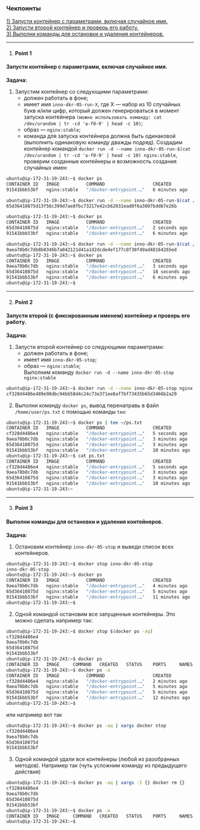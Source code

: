 ### Чекпоинты

[1) Запусти контейнер с параметрами, включая случайное имя.](#Point-1)  
[2) Запусти второй контейнер и проверь его работу.](#Point-2)  
[3) Выполни команды для остановки и удаления контейнеров.](#Point-3)  

---

1. #### Point 1  
#### Запусти контейнер с параметрами, включая случайное имя.  
   **Задача:**  
   1. Запустим контейнер со следующими параметрами:  
      - должен работать в фоне;  
      - имеет имя `inno-dkr-05-run-X`, где X — набор из 10 случайных букв и/или цифр, который должен генерироваться в момент запуска контейнера
`(можно использовать команду: cat /dev/urandom | tr -cd 'a-f0-9' | head -c 10)`;  
      - образ — `nginx:stable`;  
      - команда для запуска контейнера должна быть одинаковой (выполнить одинаковую команду дважды подряд). 
Создадим контейнер командой `docker run -d --name inno-dkr-05-run-$(cat /dev/urandom | tr -cd 'a-f0-9' | head -c 10) nginx:stable`, проверим созданные контейнеры и возможность создания случайных имен:

```bash     
ubuntu@ip-172-31-19-243:~$ docker ps
CONTAINER ID   IMAGE          COMMAND                  CREATED         STATUS         PORTS                                     NAMES
91541bbb53bf   nginx:stable   "/docker-entrypoint.…"   6 minutes ago   Up 6 minutes   0.0.0.0:8891->80/tcp, [::]:8891->80/tcp   inno-dkr-04

ubuntu@ip-172-31-19-243:~$ docker run -d --name inno-dkr-05-run-$(cat /dev/urandom | tr -cd 'a-f0-9' | head -c 10) nginx:stable
65d36410875d13f56c399d7ae8fbc73217e42cb62031ead0f6a3007bdd67e26b

ubuntu@ip-172-31-19-243:~$ docker ps
CONTAINER ID   IMAGE          COMMAND                  CREATED         STATUS         PORTS                                     NAMES
65d36410875d   nginx:stable   "/docker-entrypoint.…"   2 seconds ago   Up 2 seconds   80/tcp                                    inno-dkr-05-run-e4a8786ea0
91541bbb53bf   nginx:stable   "/docker-entrypoint.…"   6 minutes ago   Up 6 minutes   0.0.0.0:8891->80/tcp, [::]:8891->80/tcp   inno-dkr-04

ubuntu@ip-172-31-19-243:~$ docker run -d --name inno-dkr-05-run-$(cat /dev/urandom | tr -cd 'a-f0-9' | head -c 10) nginx:stable
9aea78b0c7db8b0346b7a042121d41a1d2dcde4ef177c8f30f49ad48164265ed
ubuntu@ip-172-31-19-243:~$ docker ps
CONTAINER ID   IMAGE          COMMAND                  CREATED          STATUS          PORTS                                     NAMES
9aea78b0c7db   nginx:stable   "/docker-entrypoint.…"   3 seconds ago    Up 2 seconds    80/tcp                                    inno-dkr-05-run-3ada8d3e87
65d36410875d   nginx:stable   "/docker-entrypoint.…"   18 seconds ago   Up 18 seconds   80/tcp                                    inno-dkr-05-run-e4a8786ea0
91541bbb53bf   nginx:stable   "/docker-entrypoint.…"   6 minutes ago    Up 6 minutes    0.0.0.0:8891->80/tcp, [::]:8891->80/tcp   inno-dkr-04
ubuntu@ip-172-31-19-243:~$
```
---

2. #### Point 2  
#### Запусти второй (с фиксированным именем) контейнер и проверь его работу.  
   **Задача:**  
   1. Запусти второй контейнер со следующими параметрами:  
      - должен работать в фоне;  
      - имеет имя `inno-dkr-05-stop`;  
      - образ — `nginx:stable`;  
   Выполним команду `docker run -d --name inno-dkr-05-stop nginx:stable`
```bash
ubuntu@ip-172-31-19-243:~$ docker run -d --name inno-dkr-05-stop nginx:stable
cf328d4486e489e98dbc94bb58d4c24c73e371ee8af7bf73435b65d3466b2a29
```
   2. Выполни команду `docker ps`, вывод перенаправь в файл `/home/user/ps.txt` с помощью команды `tee`:  
```bash   
ubuntu@ip-172-31-19-243:~$ docker ps | tee ~/ps.txt
CONTAINER ID   IMAGE          COMMAND                  CREATED          STATUS          PORTS                                     NAMES
cf328d4486e4   nginx:stable   "/docker-entrypoint.…"   5 seconds ago    Up 4 seconds    80/tcp                                    inno-dkr-05-stop
9aea78b0c7db   nginx:stable   "/docker-entrypoint.…"   3 minutes ago    Up 3 minutes    80/tcp                                    inno-dkr-05-run-3ada8d3e87
65d36410875d   nginx:stable   "/docker-entrypoint.…"   3 minutes ago    Up 3 minutes    80/tcp                                    inno-dkr-05-run-e4a8786ea0
91541bbb53bf   nginx:stable   "/docker-entrypoint.…"   10 minutes ago   Up 10 minutes   0.0.0.0:8891->80/tcp, [::]:8891->80/tcp   inno-dkr-04
ubuntu@ip-172-31-19-243:~$ cat ps.txt
CONTAINER ID   IMAGE          COMMAND                  CREATED          STATUS          PORTS                                     NAMES
cf328d4486e4   nginx:stable   "/docker-entrypoint.…"   5 seconds ago    Up 4 seconds    80/tcp                                    inno-dkr-05-stop
9aea78b0c7db   nginx:stable   "/docker-entrypoint.…"   3 minutes ago    Up 3 minutes    80/tcp                                    inno-dkr-05-run-3ada8d3e87
65d36410875d   nginx:stable   "/docker-entrypoint.…"   3 minutes ago    Up 3 minutes    80/tcp                                    inno-dkr-05-run-e4a8786ea0
91541bbb53bf   nginx:stable   "/docker-entrypoint.…"   10 minutes ago   Up 10 minutes   0.0.0.0:8891->80/tcp, [::]:8891->80/tcp   inno-dkr-04
ubuntu@ip-172-31-19-243:~
```
---

3. #### Point 3  
#### Выполни команды для остановки и удаления контейнеров.  
   **Задача:**  
   1. Остановим контейнер `inno-dkr-05-stop` и выведи список всех контейнеров.
```bash
ubuntu@ip-172-31-19-243:~$ docker stop inno-dkr-05-stop
inno-dkr-05-stop
ubuntu@ip-172-31-19-243:~$ docker ps
CONTAINER ID   IMAGE          COMMAND                  CREATED          STATUS          PORTS                                     NAMES
9aea78b0c7db   nginx:stable   "/docker-entrypoint.…"   4 minutes ago    Up 4 minutes    80/tcp                                    inno-dkr-05-run-3ada8d3e87
65d36410875d   nginx:stable   "/docker-entrypoint.…"   5 minutes ago    Up 5 minutes    80/tcp                                    inno-dkr-05-run-e4a8786ea0
91541bbb53bf   nginx:stable   "/docker-entrypoint.…"   11 minutes ago   Up 11 minutes   0.0.0.0:8891->80/tcp, [::]:8891->80/tcp   inno-dkr-04
ubuntu@ip-172-31-19-243:~$
```  
   2. Одной командой остановим все запущенные контейнеры. 
Это можно сделать например так: 
```bash
ubuntu@ip-172-31-19-243:~$ docker stop $(docker ps -aq)
cf328d4486e4
9aea78b0c7db
65d36410875d
91541bbb53bf
ubuntu@ip-172-31-19-243:~$ docker ps
CONTAINER ID   IMAGE     COMMAND   CREATED   STATUS    PORTS     NAMES
ubuntu@ip-172-31-19-243:~$ docker ps -a
CONTAINER ID   IMAGE          COMMAND                  CREATED          STATUS                          PORTS     NAMES
cf328d4486e4   nginx:stable   "/docker-entrypoint.…"   2 minutes ago    Exited (0) About a minute ago             inno-dkr-05-stop
9aea78b0c7db   nginx:stable   "/docker-entrypoint.…"   5 minutes ago    Exited (0) 6 seconds ago                  inno-dkr-05-run-3ada8d3e87
65d36410875d   nginx:stable   "/docker-entrypoint.…"   5 minutes ago    Exited (0) 6 seconds ago                  inno-dkr-05-run-e4a8786ea0
91541bbb53bf   nginx:stable   "/docker-entrypoint.…"   12 minutes ago   Exited (0) 6 seconds ago                  inno-dkr-04
ubuntu@ip-172-31-19-243:~$
```
или например вот так 
```bash
ubuntu@ip-172-31-19-243:~$ docker ps -aq | xargs docker stop
cf328d4486e4
9aea78b0c7db
65d36410875d
91541bbb53bf
``` 
   3. Одной командой удали все контейнеры (любой из разобранных методов).
Например так (чуть усложним команду из предыдущего действия)
```bash
ubuntu@ip-172-31-19-243:~$ docker ps -aq | xargs -I {} docker rm {}
cf328d4486e4
9aea78b0c7db
65d36410875d
91541bbb53bf
ubuntu@ip-172-31-19-243:~$ docker ps -a
CONTAINER ID   IMAGE     COMMAND   CREATED   STATUS    PORTS     NAMES
ubuntu@ip-172-31-19-243:~$
```
